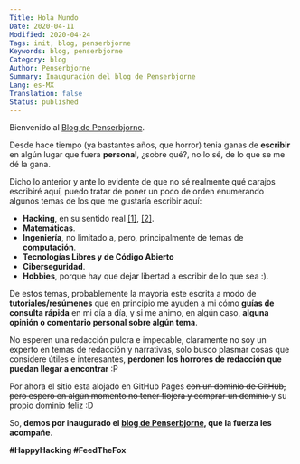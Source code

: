 ```yaml
---
Title: Hola Mundo
Date: 2020-04-11
Modified: 2020-04-24
Tags: init, blog, penserbjorne
Keywords: blog, penserbjorne
Category: blog
Author: Penserbjorne
Summary: Inauguración del blog de Penserbjorne
Lang: es-MX
Translation: false
Status: published
---
```


Bienvenido al [Blog de Penserbjorne](https://penserbjorne.com).

Desde hace tiempo (ya bastantes años, que horror) tenia ganas de **escribir** en
algún lugar que fuera **personal**, ¿sobre qué?, no lo sé, de lo que se me dé la
gana.

Dicho lo anterior y ante lo evidente de que no sé realmente qué carajos
escribiré aquí, puedo tratar de poner un poco de orden enumerando algunos temas
de los que me gustaría escribir aquí:

- **Hacking**, en su sentido real
[[1]](https://en.wikipedia.org/wiki/Hacker_ethic),
[[2]](https://en.wikipedia.org/wiki/Hacks_at_the_Massachusetts_Institute_of_Technology#Terminology).
- **Matemáticas**.
- **Ingeniería**, no limitado a, pero, principalmente de temas de **computación**.
- **Tecnologías Libres y de Código Abierto**
- **Ciberseguridad**.
- **Hobbies**, porque hay que dejar libertad a escribir de lo que sea :).

De estos temas, probablemente la mayoría este escrita a modo de
**tutoriales/resúmenes** que en principio me ayuden a mi cómo
**guías de consulta rápida** en mi día a día, y si me animo, en algún caso,
**alguna opinión o comentario personal sobre algún tema**.

No esperen una redacción pulcra e impecable, claramente no soy un experto en
temas de redacción y narrativas, solo busco plasmar cosas que considere útiles e
interesantes, **perdonen los horrores de redacción que puedan llegar a
encontrar** :P

Por ahora el sitio esta alojado en GitHub Pages
<strike> con un dominio de GitHub, pero espero en algún momento no tener flojera
y comprar un dominio </strike> y su propio dominio feliz :D

So, **demos por inaugurado el
[blog de Penserbjorne](https://penserbjorne.com), que la fuerza les
acompañe**.

**\#HappyHacking \#FeedTheFox**

